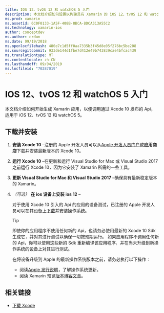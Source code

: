 ```yaml
---
title: IOS 12、tvOS 12 和 watchOS 5 入门
description: 本文档介绍如何设置以构建具有 Xamarin 的 iOS 12、tvOS 12 和 watchOS 5 应用。 本文介绍了如何下载 Xcode 10 和更新 Visual Studio for Mac 和 Visual Studio 2017。
ms.prod: xamarin
ms.assetid: 6C0F0133-1A5F-408B-8BCA-BDCA313A55C2
ms.technology: xamarin-ios
author: conceptdev
ms.author: crdun
ms.date: 09/19/2018
ms.openlocfilehash: 480e7c1d5ff0aa7335b3f45d8e05f276bc5be208
ms.sourcegitcommit: 933de144d1fbe7d412e49b743839cae4bfcac439
ms.translationtype: MT
ms.contentlocale: zh-CN
ms.lasthandoff: 09/04/2019
ms.locfileid: "70287019"
---
```

# <a name="get-started-with-ios-12-tvos-12-and-watchos-5"></a>IOS 12、tvOS 12 和 watchOS 5 入门

本文档介绍如何开始生成 Xamarin 应用，以便调用通过 Xcode 10 发布的 Api，适用于 iOS 12、tvOS 12 和 watchOS 5。

## <a name="download-and-install"></a>下载并安装

1. **安装 Xcode 10** –注册的 Apple 开发人员可以从[Apple 开发人员门户](https://developer.apple.com/download/)或**应用商店**下载并安装最新版本的 Xcode 10。

2. **运行 Xcode 10** –在更新和运行 Visual Studio for Mac 或 Visual Studio 2017 之前运行 Xcode 10，因为它安装了 Xamarin 所需的一些工具。

3. **更新 Visual Studio for Mac 和 Visual Studio 2017** –确保具有最新稳定版本的 Xamarin。

4. _（可选）_ **在 ios 设备上安装 ios 12** –

   对于使用 Xcode 10 引入的 Api 的应用的设备测试，已注册的 Apple 开发人员可以在其设备上[下载](https://developer.apple.com/download)并安装操作系统。

   > [!TIP]
   > 即使你的应用程序不使用任何新的 Api，也请务必使用最新的 Xcode 10 Sdk 生成它，并对其进行测试以确保一切按预期运行。 如果应用程序不调用任何新的 Api，你可以使用这些新的 Sdk 重新编译该应用程序，并在尚未升级到新操作系统的设备上对其进行测试。
   >
   > 在将设备升级到 Apple 的最新操作系统版本之前，请务必执行以下操作：
   >
   > - 阅读[Apple 发行说明](https://developer.apple.com/download/)，了解操作系统更新。
   > - 阅读 Xamarin 预览[版本博客文章](https://releases.xamarin.com/preview-release-xcode-10-beta-6/)。

## <a name="related-links"></a>相关链接

- [下载 Xcode](https://developer.apple.com/download/)
